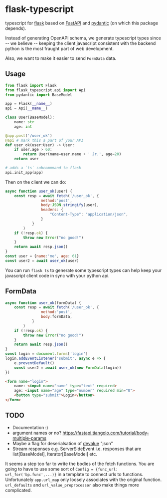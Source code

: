 # flask-typescript

typescript for [flask](https://flask.palletsprojects.com/en/2.2.x/)
based on [FastAPI](https://fastapi.tiangolo.com) and
[pydantic](https://docs.pydantic.dev/) (on which this package depends).

Instead of generating OpenAPI schema, we generate typescript types since
-- we believe --
keeping the client javascript consistent with the backend python is the most
fraught part of web development.

Also, we want to make it easier to send `FormData`
data.

## Usage

```python
from flask import Flask
from flask_typescript.api import Api
from pydantic import BaseModel

app = Flask(__name__)
api = Api(__name__)

class User(BaseModel):
    name: str
    age: int

@app.post('/user_ok')
@api # mark this a part of your API
def user_ok(user:User) -> User:
    if user.age > 60:
        return User(name=user.name + ' Jr.', age=20)
    return user

# adds a `ts` subcommmand to flask
api.init_app(app)
```
Then on the client we can do:

```javascript
async function user_ok(user) {
    const resp = await fetch('/user_ok', {
                method:'post',
                body:JSON.stringify(user),
                headers: {
                    "Content-Type": "application/json",
                }
            }
        )
    if (!resp.ok) {
        throw new Error("no good!")
    }
    return await resp.json()
}
const user = {name:'me', age: 61}
const user2 = await user_ok(user)
```

You can run `flask ts` to generate some typescript types can help keep your
javascript client code in sync with your python api.

## FormData

```javascript
async function user_ok(formData) {
    const resp = await fetch('/user_ok', {
                method:'post',
                body:formData,
            }
        )
    if (!resp.ok) {
        throw new Error("no good!")
    }
    return await resp.json()
}
const login = document.forms['login']
login.addEventListener('submit', async e => {
    e.preventDefault()
    const user2 = await user_ok(new FormData(login))
})
```

```html
<form name="login">
    name: <input name="name" type="text" required>
    age: <input name="age" type="number" required min="0">
    <button type="submit">Login</button>
</form>
```


## TODO

* Documentation :)
* argument names or no? https://fastapi.tiangolo.com/tutorial/body-multiple-params
* Maybe a flag for deserialsation of [devalue](https://github.com/Rich-Harris/devalue) "json"
* Stream responses e.g. ServerSideEvent i.e. responses that are list[BaseModel], Iterator[BaseModel] etc.


It seems a step too far to write the bodies of the fetch functions. You are
going to have to use some sort of `Config = {func_url: url_for('bp.func',...)}` in
a template to connect urls to functions. Unfortunately `app.url_map` only loosely
associates with the original function. `url_defaults` and `url_value_preprocessor` also make things more complicated.
